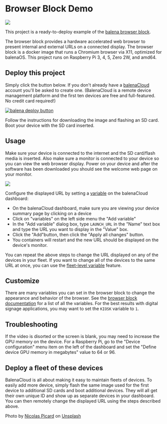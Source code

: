 # Browser Block Demo

<img src="web.jpg">

This project is a ready-to-deploy example of the [balena browser block](https://github.com/balena-labs-projects/browser).

The browser block provides a hardware accelerated web browser to present internal and external URLs on a connected display. The browser block is a docker image that runs a Chromium browser via X11, optimized for balenaOS. This project runs on Raspberry Pi 3, 4, 5, Zero 2W, and amd64.

## Deploy this project

Simply click the button below. If you don't already have a [balenaCloud](https://www.balena.io/) account you'll be asked to create one. (BalenaCloud is a remote device management platform and the first ten devices are free and full-featured. No credit card required!)

[![balena deploy button](https://www.balena.io/deploy.svg)](https://dashboard.balena-cloud.com/deploy?repoUrl=https://github.com/cjs59/browser-block-demo)

Follow the instructions for downloading the image and flashing an SD card. Boot your device with the SD card inserted.

## Usage

Make sure your device is connected to the internet and the SD card/flash media is inserted. Also make sure a monitor is connected to your device so you can view the web browser display. Power on your device and after the software has been downloaded you should see the welcome web page on your monitor.

<img src="screen.png">

Configure the displayed URL by setting a [variable](https://docs.balena.io/learn/manage/variables/) on the balenaCloud dashboard:

- On the balenaCloud dashboard, make sure you are viewing your device summary page by clicking on a device
- Click on "variables" on the left side menu the "Add variable"
- In the "Add variable" dialog box, type `LAUNCH_URL` in the "Name" text box and type the URL you want to display in the "Value" box.
- Click the "Add"button, then click the "Apply all changes" button.
- You containers will restart and the new URL should be displayed on the device's monitor.

You can repeat the above steps to change the URL displayed on any of the devices in your fleet. If you want to change all of the devices to the same URL at once, you can use the [fleet-level variable](https://docs.balena.io/learn/manage/variables/#fleet-wide-variables) feature.

## Customize

There are many variables you can set in the browser block to change the appearance and behavior of the browser. See the [browser block documentation](https://github.com/balena-labs-projects/browser?tab=readme-ov-file#environment-variables) for a list of all the variables. For the best results with digital signage applications, you may want to set the `KIOSK` variable to `1`.

## Troubleshooting

If the video is disorted or the screen is blank, you may need to increase the GPU memory on the device. For a Raspberry Pi, go to the "Device configuration" menu item on the left of the dashboard and set the "Define device GPU memory in megabytes" value to 64 or 96.

## Deploy a fleet of these devices

BalenaCloud is all about making it easy to maintain fleets of devices. To easily add more device, simply flash the same image used for the first device to additional SD cards and boot additional devices. They will all get their own unique ID and show up as separate devices in your dashboard. You can then remotely change the displayed URL using the steps described above. 


Photo by <a href="https://unsplash.com/@artnok?utm_content=creditCopyText&utm_medium=referral&utm_source=unsplash">Nicolas Picard</a> on <a href="https://unsplash.com/photos/selective-focus-photography-of-spiderweb--lp8sTmF9HA?utm_content=creditCopyText&utm_medium=referral&utm_source=unsplash">Unsplash</a>
  
